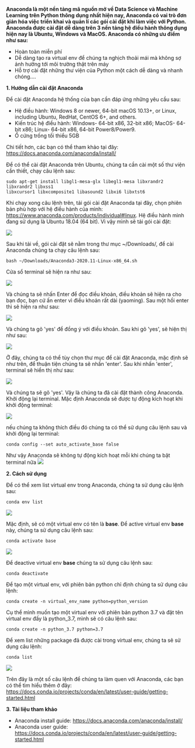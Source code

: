**Anaconda là một nền tảng mã nguồn mở về Data Science và Machine Learning trên Python thông dụng nhất hiện nay, Anaconda có vai trò đơn giản hóa việc triển khai và quản lí các gói cài đặt khi làm việc với Python. Anaconda được cài đặt dễ dàng trên 3 nền tảng hệ điều hành thông dụng hiện nay là Ubuntu, Windows và MacOS. Anaconda có những ưu điểm như sau:**
- Hoàn toàn miễn phí
- Dễ dàng tạo ra virtual env để chúng ta nghịch thoải mái mà không sợ ảnh hưởng tới môi trường thật trên máy
- Hỗ trợ cài đặt những thư viện của Python một cách dễ dàng và nhanh chóng....

**1. Hướng dẫn cài đặt Anaconda**

Để cài đặt Anaconda hệ thống của bạn cần đáp ứng những yêu cầu sau:

- Hệ điều hành: Windows 8 or newer, 64-bit macOS 10.13+, or Linux, including Ubuntu, RedHat, CentOS 6+, and others.
- Kiến trúc hệ điều hành: Windows- 64-bit x86, 32-bit x86; MacOS- 64-bit x86; Linux- 64-bit x86, 64-bit Power8/Power9. 
- Ổ cứng trống tối thiểu 5GB

Chi tiết hơn, các bạn có thể tham khảo tại đây: https://docs.anaconda.com/anaconda/install/

Để có thể cài đặt Anaconda trên Ubuntu, chúng ta cần cài một số thư viện cần thiết, chạy câu lệnh sau:

```
sudo apt-get install libgl1-mesa-glx libegl1-mesa libxrandr2 libxrandr2 libxss1 
libxcursor1 libxcomposite1 libasound2 libxi6 libxtst6
```

Khi chạy xong câu lệnh trên, tải gói cài đặt Anaconda tại đây, chọn phiên bản phù hợp với hệ điều hành của mình: https://www.anaconda.com/products/individual#linux. Hệ điều hành mình đang sử dụng là Ubuntu 18.04 (64 bit). Vì vậy mình sẽ tải gói cài đặt: 

![](https://images.viblo.asia/053d1fdf-b68e-4b6e-98ac-979a892cd710.png)

Sau khi tải về, gói cài đặt sẽ nằm trong thư mục ~/Downloads/, để cài Anaconda chúng ta chạy câu lệnh sau:

```
bash ~/Downloads/Anaconda3-2020.11-Linux-x86_64.sh
```

Cửa sổ terminal sẽ hiện ra như sau:

![](https://images.viblo.asia/fdd79e4b-3865-40a4-8ea5-cc5bb7714690.png)

Và chúng ta sẽ nhấn Enter để đọc điều khoản, điều khoản sẽ hiện ra cho bạn đọc, bạn cứ ấn enter vì điều khoản rất dài (yaoming). Sau một hồi enter thì sẽ hiện ra như sau:

![](https://images.viblo.asia/3e897ad2-b6ee-4e19-9bcd-3ee7a3bce796.png)

Và chúng ta gõ 'yes' để đồng ý với điều khoản. Sau khi gõ 'yes', sẽ hiện thị như sau:

![](https://images.viblo.asia/40247d4e-fcb2-426b-ad33-093576c9be08.png)

Ở đây, chúng ta có thể tùy chọn thư mục để cài đặt Anaconda, mặc định sẽ như trên, để thuận tiện chúng ta sẽ nhấn 'enter'. Sau khi nhấn 'enter', terminal sẽ hiển thị như sau:

![](https://images.viblo.asia/e401668f-77b1-4fee-a777-8777d0dae7d1.png)

Và chúng ta sẽ gõ 'yes'. Vậy là chúng ta đã cài đặt thành công Anaconda. Khởi động lại terminal. Mặc định Anaconda sẽ được tự động kích hoạt khi khởi động terminal:

![](https://images.viblo.asia/52041473-ab68-4dc2-af49-0450428f10cf.png)


nếu chúng ta không thích điều đó chúng ta có thể sử dụng câu lệnh sau và khởi động lại terminal:
```
conda config --set auto_activate_base false
```

Như vậy Anaconda sẽ không tự động kích hoạt mỗi khi chúng ta bật terminal nữa
![](https://images.viblo.asia/8cd23496-a984-4b1f-9682-d117938ce8c8.png)

**2. Cách sử dụng**

Để có thể xem list virtual env trong Anaconda, chúng ta sử dụng câu lệnh sau:
```
conda env list
```

![](https://images.viblo.asia/f4f78ee1-c6a7-4287-8efa-879ace332b0d.png)

Mặc định, sẽ có một virtual env có tên là **base**. Để active virtual env **base** này, chúng ta sử dụng câu lệnh sau:

```
conda activate base
```

![](https://images.viblo.asia/63891090-4155-43a5-ac56-13608d0a95dc.png)

Để deactive virtual env **base** chúng ta sử dụng câu lệnh sau:

```
conda deactivate
```

Để tạo một virtual env, với phiên bản python chỉ định chúng ta sử dụng câu lệnh:

```
conda create -n virtual_env_name python=python_version
```

Cụ thể mình muốn tạo một virtual env với phiên bản python 3.7 và đặt tên virtual env đấy là python_3.7, mình sẽ có câu lệnh sau:
```
conda create -n python_3.7 python=3.7
```

Để xem list những package đã được cài trong virtual env, chúng ta sẽ sử dụng câu lệnh:

```
conda list
```

![](https://images.viblo.asia/b9c26c42-d10f-4b7e-9d0c-0a02746e156a.png)

Trên đây là một số câu lệnh để chúng ta làm quen với Anaconda, các bạn có thể tìm hiểu thêm ở đây: https://docs.conda.io/projects/conda/en/latest/user-guide/getting-started.html

**3. Tài liệu tham khảo**
- Anaconda install guide: https://docs.anaconda.com/anaconda/install/
- Anaconda user guide: https://docs.conda.io/projects/conda/en/latest/user-guide/getting-started.html